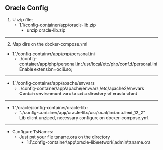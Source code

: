 Oracle Config
---
1) Unzip files
    * 1.1/config-container/app/oracle-lib.zip
        * unzip oracle-lib.zip
---

2) Map dirs on the docker-compose.yml

* 1.1/config-container/app/php/personal.ini
	* ./config-container/app/php/personal.ini:/usr/local/etc/php/conf.d/personal.ini<br />
		Enable extension=oci8.so;
---
* 1.1/config-container/app/apache/envvars
	* ./config-container/app/apache/envvars:/etc/apache2/envvars <br />
		Contain environment vars to set a directory of oracle client
---		
* 1.1/oracle/config-container/oracle-lib :
	* "./config-container/app/oracle-lib:/usr/local/instantclient_12_2"<br />
		Lib client unziped, necessary configure on docker-compose.yml. 
---		
* Configure TsNames:
    * Just put your file tsname.ora on the directory
        * 1.1\config-container\app\oracle-lib\network\admin\tsname.ora